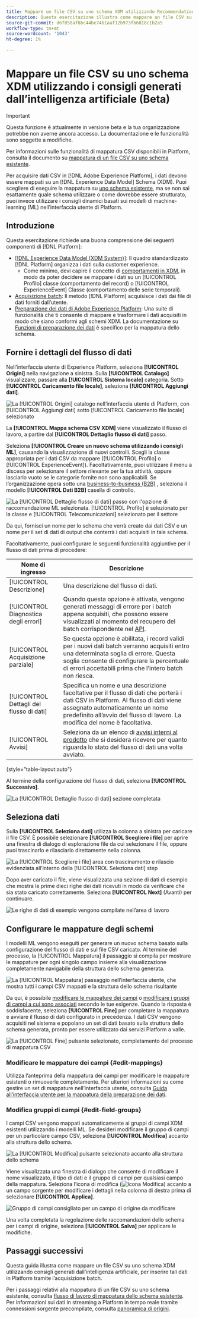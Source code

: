 ```yaml
---
title: Mappare un file CSV su uno schema XDM utilizzando Recommendations generato dall’intelligenza artificiale (Beta)
description: Questa esercitazione illustra come mappare un file CSV su uno schema XDM utilizzando i consigli generati dall’intelligenza artificiale.
source-git-commit: d6f858af8bc44be74b1aaf12b973fb6818c1b2a5
workflow-type: tm+mt
source-wordcount: '1043'
ht-degree: 1%

---
```


# Mappare un file CSV su uno schema XDM utilizzando i consigli generati dall’intelligenza artificiale (Beta)

>[!IMPORTANT]
>
>Questa funzione è attualmente in versione beta e la tua organizzazione potrebbe non averne ancora accesso. La documentazione e le funzionalità sono soggette a modifiche.
>
>Per informazioni sulle funzionalità di mappatura CSV disponibili in Platform, consulta il documento su [mappatura di un file CSV su uno schema esistente](./existing-schema.md).

Per acquisire dati CSV in [!DNL Adobe Experience Platform], i dati devono essere mappati su un [!DNL Experience Data Model] Schema (XDM). Puoi scegliere di eseguire la mappatura su [uno schema esistente](./existing-schema.md), ma se non sai esattamente quale schema utilizzare o come dovrebbe essere strutturato, puoi invece utilizzare i consigli dinamici basati sui modelli di machine-learning (ML) nell’interfaccia utente di Platform.

## Introduzione

Questa esercitazione richiede una buona comprensione dei seguenti componenti di [!DNL Platform]:

* [[!DNL Experience Data Model (XDM System)]](../../../xdm/home.md): Il quadro standardizzato [!DNL Platform] organizza i dati sulla customer experience.
   * Come minimo, devi capire il concetto di [comportamenti in XDM](../../../xdm/home.md#data-behaviors), in modo da poter decidere se mappare i dati su un [!UICONTROL Profilo] classe (comportamento del record) o [!UICONTROL ExperienceEvent] Classe (comportamento delle serie temporali).
* [Acquisizione batch](../../batch-ingestion/overview.md): Il metodo [!DNL Platform] acquisisce i dati dai file di dati forniti dall’utente.
* [Preparazione dei dati di Adobe Experience Platform](../../batch-ingestion/overview.md): Una suite di funzionalità che ti consente di mappare e trasformare i dati acquisiti in modo che siano conformi agli schemi XDM. La documentazione su [Funzioni di preparazione dei dati](../../../data-prep/functions.md) è specifico per la mappatura dello schema.

## Fornire i dettagli del flusso di dati

Nell’interfaccia utente di Experience Platform, seleziona **[!UICONTROL Origini]** nella navigazione a sinistra. Sulla **[!UICONTROL Catalogo]** visualizzare, passare alla **[!UICONTROL Sistema locale]** categoria. Sotto **[!UICONTROL Caricamento file locale]**, seleziona **[!UICONTROL Aggiungi dati]**.

![La [!UICONTROL Origini] catalogo nell’interfaccia utente di Platform, con [!UICONTROL Aggiungi dati] sotto [!UICONTROL Caricamento file locale] selezionato](../../images/tutorials/map-csv-recommendations/local-file-upload.png)

La **[!UICONTROL Mappa schema CSV XDM]** viene visualizzato il flusso di lavoro, a partire dal **[!UICONTROL Dettaglio flusso di dati]** passo.

Seleziona **[!UICONTROL Creare un nuovo schema utilizzando i consigli ML]**, causando la visualizzazione di nuovi controlli. Scegli la classe appropriata per i dati CSV da mappare ([!UICONTROL Profilo] o [!UICONTROL ExperienceEvent]). Facoltativamente, puoi utilizzare il menu a discesa per selezionare il settore rilevante per la tua attività, oppure lasciarlo vuoto se le categorie fornite non sono applicabili. Se l’organizzazione opera sotto una [business-to-business (B2B)](../../../xdm/tutorials/relationship-b2b.md) , seleziona il modello **[!UICONTROL Dati B2B]** casella di controllo.

![La [!UICONTROL Dettaglio flusso di dati] passo con l&#39;opzione di raccomandazione ML selezionata. [!UICONTROL Profilo] è selezionato per la classe e [!UICONTROL Telecomunicazioni] selezionato per il settore](../../images/tutorials/map-csv-recommendations/select-class-and-industry.png)

Da qui, fornisci un nome per lo schema che verrà creato dai dati CSV e un nome per il set di dati di output che conterrà i dati acquisiti in tale schema.

Facoltativamente, puoi configurare le seguenti funzionalità aggiuntive per il flusso di dati prima di procedere:

| Nome di ingresso | Descrizione |
| --- | --- |
| [!UICONTROL Descrizione] | Una descrizione del flusso di dati. |
| [!UICONTROL Diagnostica degli errori] | Quando questa opzione è attivata, vengono generati messaggi di errore per i batch appena acquisiti, che possono essere visualizzati al momento del recupero del batch corrispondente nel [API](../../batch-ingestion/api-overview.md). |
| [!UICONTROL Acquisizione parziale] | Se questa opzione è abilitata, i record validi per i nuovi dati batch verranno acquisiti entro una determinata soglia di errore. Questa soglia consente di configurare la percentuale di errori accettabili prima che l’intero batch non riesca. |
| [!UICONTROL Dettagli del flusso di dati] | Specifica un nome e una descrizione facoltative per il flusso di dati che porterà i dati CSV in Platform. Al flusso di dati viene assegnato automaticamente un nome predefinito all’avvio del flusso di lavoro. La modifica del nome è facoltativa. |
| [!UICONTROL Avvisi] | Seleziona da un elenco di [avvisi interni al prodotto](../../../observability/alerts/overview.md) che si desidera ricevere per quanto riguarda lo stato del flusso di dati una volta avviato. |

{style=&quot;table-layout:auto&quot;}

Al termine della configurazione del flusso di dati, seleziona **[!UICONTROL Successivo]**.

![La [!UICONTROL Dettaglio flusso di dati] sezione completata](../../images/tutorials/map-csv-recommendations/dataflow-detail-complete.png)

## Seleziona dati

Sulla **[!UICONTROL Seleziona dati]** utilizza la colonna a sinistra per caricare il file CSV. È possibile selezionare **[!UICONTROL Scegliere i file]** per aprire una finestra di dialogo di esplorazione file da cui selezionare il file, oppure puoi trascinarlo e rilasciarlo direttamente nella colonna.

![La [!UICONTROL Scegliere i file] area con trascinamento e rilascio evidenziata all’interno della [!UICONTROL Seleziona dati] step](../../images/tutorials/map-csv-recommendations/upload-files.png)

Dopo aver caricato il file, viene visualizzata una sezione di dati di esempio che mostra le prime dieci righe dei dati ricevuti in modo da verificare che sia stato caricato correttamente. Seleziona **[!UICONTROL Next]** (Avanti) per continuare.

![Le righe di dati di esempio vengono compilate nell’area di lavoro](../../images/tutorials/map-csv-recommendations/data-uploaded.png)

## Configurare le mappature degli schemi

I modelli ML vengono eseguiti per generare un nuovo schema basato sulla configurazione del flusso di dati e sul file CSV caricato. Al termine del processo, la [!UICONTROL Mappatura] il passaggio si compila per mostrare le mappature per ogni singolo campo insieme alla visualizzazione completamente navigabile della struttura dello schema generata.

![La [!UICONTROL Mappatura] passaggio nell’interfaccia utente, che mostra tutti i campi CSV mappati e la struttura dello schema risultante](../../images/tutorials/map-csv-recommendations/schema-generated.png)

Da qui, è possibile [modificare le mappature dei campi](#edit-mappings) o [modificare i gruppi di campi a cui sono associati](#edit-schema) secondo le tue esigenze. Quando la risposta è soddisfacente, seleziona **[!UICONTROL Fine]** per completare la mappatura e avviare il flusso di dati configurato in precedenza. I dati CSV vengono acquisiti nel sistema e popolano un set di dati basato sulla struttura dello schema generata, pronto per essere utilizzato dai servizi Platform a valle.

![La [!UICONTROL Fine] pulsante selezionato, completamento del processo di mappatura CSV](../../images/tutorials/map-csv-recommendations/finish-mapping.png)

### Modificare le mappature dei campi {#edit-mappings}

Utilizza l’anteprima della mappatura dei campi per modificare le mappature esistenti o rimuoverle completamente. Per ulteriori informazioni su come gestire un set di mappature nell’interfaccia utente, consulta [Guida all’interfaccia utente per la mappatura della preparazione dei dati](../../../data-prep/ui/mapping.md#mapping-interface).

### Modifica gruppi di campi {#edit-field-groups}

I campi CSV vengono mappati automaticamente ai gruppi di campi XDM esistenti utilizzando i modelli ML. Se desideri modificare il gruppo di campi per un particolare campo CSV, seleziona **[!UICONTROL Modifica]** accanto alla struttura dello schema.

![La [!UICONTROL Modifica] pulsante selezionato accanto alla struttura dello schema](../../images/tutorials/map-csv-recommendations/edit-schema-structure.png)

Viene visualizzata una finestra di dialogo che consente di modificare il nome visualizzato, il tipo di dati e il gruppo di campi per qualsiasi campo della mappatura. Seleziona l’icona di modifica (![Icona Modifica](../../images/tutorials/map-csv-recommendations/edit-icon.png)) accanto a un campo sorgente per modificare i dettagli nella colonna di destra prima di selezionare **[!UICONTROL Applica]**.

![Gruppo di campi consigliato per un campo di origine da modificare](../../images/tutorials/map-csv-recommendations/select-schema-field.png)

Una volta completata la regolazione delle raccomandazioni dello schema per i campi di origine, seleziona **[!UICONTROL Salva]** per applicare le modifiche.

## Passaggi successivi

Questa guida illustra come mappare un file CSV su uno schema XDM utilizzando consigli generati dall’intelligenza artificiale, per inserire tali dati in Platform tramite l’acquisizione batch.

Per i passaggi relativi alla mappatura di un file CSV su uno schema esistente, consulta [flusso di lavoro di mappatura dello schema esistente](./existing-schema.md). Per informazioni sui dati in streaming a Platform in tempo reale tramite connessioni sorgente precompilate, consulta [panoramica di origini](../../../sources/home.md).
